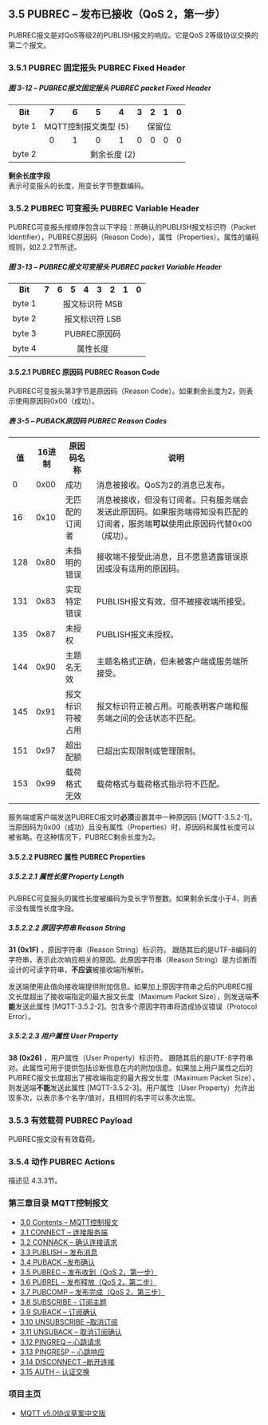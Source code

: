 ## 3.5 PUBREC – 发布已接收（QoS 2，第一步）

PUBREC报文是对QoS等级2的PUBLISH报文的响应。它是QoS 2等级协议交换的第二个报文。

### 3.5.1 PUBREC 固定报头 PUBREC Fixed Header

##### 图 3-12 – PUBREC报文固定报头 PUBREC packet Fixed Header

<table>
   <tr>
     <th>Bit</th>
     <th>7</th>
     <th>6</th>
     <th>5</th>
     <th>4</th>
     <th>3</th>
     <th>2</th>
     <th>1</th>
     <th>0</th>
   </tr>
   <tr>
     <td>byte 1</td>
     <td colspan="4" align="center">MQTT控制报文类型 (5)</td>
     <td colspan="4" align="center">保留位</td>
   </tr>
    <tr>
       <td></td>
       <td align="center">0</td>
       <td align="center">1</td>
       <td align="center">0</td>
       <td align="center">1</td>
       <td align="center">0</td>
       <td align="center">0</td>
       <td align="center">0</td>
       <td align="center">0</td>
     </tr>
   <tr>
     <td>byte 2</td>
     <td colspan="8" align="center">剩余长度 (2)</td>
   </tr>
 </table>

**剩余长度字段**  
表示可变报头的长度，用变长字节整数编码。

### 3.5.2 PUBREC 可变报头 PUBREC Variable Header

PUBREC可变报头按顺序包含以下字段：所确认的PUBLISH报文标识符（Packet Identifier），PUBREC原因码（Reason Code），属性（Properties）。属性的编码规则，如2.2.2节所述。

##### 图 3-13 – PUBREC报文可变报头 PUBREC packet Variable Header

<table style="text-align:center">
   <tr>
     <td align="center"><strong>Bit</strong></td>
     <td align="center"><strong>7</strong></td>
     <td align="center"><strong>6</strong></td>
     <td align="center"><strong>5</strong></td>
     <td align="center"><strong>4</strong></td>
     <td align="center"><strong>3</strong></td>
     <td align="center"><strong>2</strong></td>
     <td align="center"><strong>1</strong></td>
     <td align="center"><strong>0</strong></td>
   </tr>
   <tr>
     <td>byte 1</td>
     <td colspan="8" align="center">报文标识符 MSB</td>
   </tr>
   <tr>
     <td>byte 2</td>
     <td colspan="8" align="center">报文标识符 LSB</td>
   </tr>
   <tr>
     <td>byte 3</td>
     <td colspan="8" align="center">PUBREC原因码</td>
   </tr>
   <tr>
     <td>byte 4</td>
     <td colspan="8" align="center">属性长度</td>
   </tr>
 </table>

#### 3.5.2.1 PUBREC 原因码 PUBREC Reason Code

PUBREC可变报头第3字节是原因码（Reason Code）。如果剩余长度为2，则表示使用原因码0x00（成功）。

##### 表 3-5 – PUBACK原因码 PUBREC Reason Codes

<table>
  <tr>
    <th>值</th>
    <th>16进制</th>
	<th>原因码名称</th>
	<th>说明</th>
  </tr>
  <tr>
    <td>0</td>
    <td>0x00</td>
	<td>成功</td>
	<td>消息被接收。QoS为2的消息已发布。</td>
  </tr>
  <tr>
    <td>16</td>
    <td>0x10</td>
	<td>无匹配的订阅者</td>
	<td>消息被接收，但没有订阅者。只有服务端会发送此原因码。如果服务端得知没有匹配的订阅者，服务端<strong>可以</strong>使用此原因码代替0x00（成功）。</td>
  </tr>
  <tr>
    <td>128</td>
    <td>0x80</td>
	<td>未指明的错误</td>
	<td>接收端不接受此消息，且不愿意透露错误原因或没有适用的原因码。</td>
  </tr>
  <tr>
    <td>131</td>
    <td>0x83</td>
	<td>实现特定错误</td>
	<td>PUBLISH报文有效，但不被接收端所接受。</td>
  </tr>
  <tr>
    <td>135</td>
    <td>0x87</td>
	<td>未授权</td>
	<td>PUBLISH报文未授权。</td>
  </tr>
  <tr>
    <td>144</td>
    <td>0x90</td>
	<td>主题名无效</td>
	<td>主题名格式正确，但未被客户端或服务端所接受。</td>
  </tr>
  <tr>
    <td>145</td>
    <td>0x91</td>
	<td>报文标识符被占用</td>
	<td>报文标识符正被占用。可能表明客户端和服务端之间的会话状态不匹配。</td>
  </tr>
  <tr>
    <td>151</td>
    <td>0x97</td>
	<td>超出配额</td>
	<td>已超出实现限制或管理限制。</td>
  </tr>
  <tr>
    <td>153</td>
    <td>0x99</td>
	<td>载荷格式无效</td>
	<td>载荷格式与载荷格式指示符不匹配。</td>
  </tr>
</table>

服务端或客户端发送PUBREC报文时**必须**设置其中一种原因码 \[MQTT-3.5.2-1\]。当原因码为0x00（成功）且没有属性（Properties）时，原因码和属性长度可以被省略。在这种情况下，PUBREC剩余长度为2。

#### 3.5.2.2 PUBREC 属性 PUBREC Properties

##### 3.5.2.2.1 属性长度 Property Length

PUBREC可变报头的属性长度被编码为变长字节整数。如果剩余长度小于4，则表示没有属性长度字段。

##### 3.5.2.2.2 原因字符串 Reason String

**31 (0x1F)** ，原因字符串（Reason String）标识符。
跟随其后的是UTF-8编码的字符串，表示此次响应相关的原因。此原因字符串（Reason String）是为诊断而设计的可读字符串，**不应该**被接收端所解析。 

发送端使用此值向接收端提供附加信息。如果加上原因字符串之后的PUBREC报文长度超出了接收端指定的最大报文长度（Maximum Packet Size），则发送端**不能**发送此属性 \[MQTT-3.5.2-2\]。包含多个原因字符串将造成协议错误（Protocol Error）。

##### 3.5.2.2.3 用户属性 User Property

**38 (0x26)** ，用户属性（User Property）标识符。
跟随其后的是UTF-8字符串对。此属性可用于提供包括诊断信息在内的附加信息。如果加上用户属性之后的PUBREC报文长度超出了接收端指定的最大报文长度（Maximum Packet Size），则发送端**不能**发送此属性 \[MQTT-3.5.2-3\]。用户属性（User Property）允许出现多次，以表示多个名字/值对，且相同的名字可以多次出现。
 
### 3.5.3 有效载荷 PUBREC Payload

PUBREC报文没有有效载荷。

### 3.5.4 动作 PUBREC Actions

描述见 4.3.3节。


### 第三章目录 MQTT控制报文

- [3.0 Contents – MQTT控制报文](03-ControlPackets.md)
- [3.1 CONNECT – 连接服务端](0301-CONNECT.md)
- [3.2 CONNACK – 确认连接请求](0302-CONNACK.md)
- [3.3 PUBLISH – 发布消息](0303-PUBLISH.md)
- [3.4 PUBACK –发布确认](0304-PUBACK.md)
- [3.5 PUBREC – 发布收到（QoS 2，第一步）](0305-PUBREC.md)
- [3.6 PUBREL – 发布释放（QoS 2，第二步）](0306-PUBREL.md)
- [3.7 PUBCOMP – 发布完成（QoS 2，第三步）](0307-PUBCOMP.md)
- [3.8 SUBSCRIBE - 订阅主题](0308-SUBSCRIBE.md)
- [3.9 SUBACK – 订阅确认](0309-SUBACK.md)
- [3.10 UNSUBSCRIBE –取消订阅](0310-UNSUBSCRIBE.md)
- [3.11 UNSUBACK – 取消订阅确认](0311-UNSUBACK.md)
- [3.12 PINGREQ – 心跳请求](0312-PINGREQ.md)
- [3.13 PINGRESP – 心跳响应](0313-PINGRESP.md)
- [3.14 DISCONNECT –断开连接](0314-DISCONNECT.md)
- [3.15 AUTH – 认证交换](0315-AUTH.md)

### 项目主页

- [MQTT v5.0协议草案中文版](https://github.com/hui6075/mqtt_v5)


